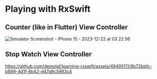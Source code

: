 # Playing with RxSwift

## Counter (like in Flutter) View Controller
![Simulator Screenshot - iPhone 15 - 2023-12-22 at 03 22 56](https://github.com/demolaf/learning-rxswift/assets/48495111/97b6d8ad-8737-4690-806c-a407b94363d6)


## Stop Watch View Controller

https://github.com/demolaf/learning-rxswift/assets/48495111/8b72bbfc-b889-4d1f-8b42-d47a9c5983c4

